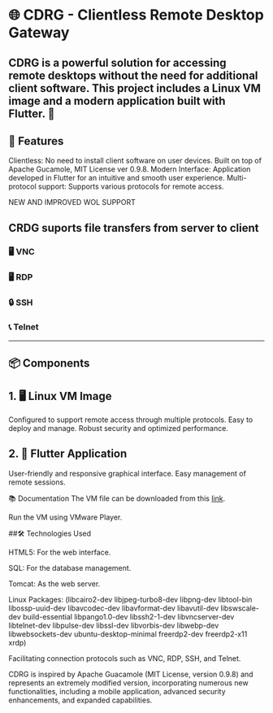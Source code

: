 # 🌐 CDRG - Clientless Remote Desktop Gateway

## CDRG is a powerful solution for accessing remote desktops without the need for additional client software. This project includes a Linux VM image and a modern application built with Flutter. 🎉

## 🚀 Features
Clientless: No need to install client software on user devices.
Built on top of Apache Gucamole, MIT License ver 0.9.8. 
Modern Interface: Application developed in Flutter for an intuitive and smooth user experience.
Multi-protocol support: Supports various protocols for remote access.

NEW AND IMPROVED WOL SUPPORT

## CRDG suports file transfers from server to client

###  🖥️ VNC
###  🖥️ RDP
###  🔒 SSH
###  📞 Telnet
--------------------------------------------------
##  📦 Components

## 1. 🖥️ Linux VM Image
Configured to support remote access through multiple protocols.
Easy to deploy and manage.
Robust security and optimized performance.

## 2. 📱 Flutter Application
User-friendly and responsive graphical interface.
Easy management of remote sessions.


📚 Documentation
The VM file can be downloaded from this [link](https://drive.google.com/drive/folders/1sXhh3tXoJFv_ORaoZB0gsEsxQGFSKaSt?usp=sharing).

Run the VM using VMware Player.

##🛠️ Technologies Used

HTML5: For the web interface.
    
SQL: For the database management.
    
Tomcat: As the web server.
    
Linux Packages: 
(libcairo2-dev libjpeg-turbo8-dev libpng-dev libtool-bin libossp-uuid-dev libavcodec-dev  libavformat-dev libavutil-dev libswscale-dev build-essential libpango1.0-dev libssh2-1-dev libvncserver-dev libtelnet-dev libpulse-dev libssl-dev libvorbis-dev libwebp-dev libwebsockets-dev ubuntu-desktop-minimal freerdp2-dev freerdp2-x11 xrdp)


Facilitating connection protocols such as VNC, RDP, SSH, and Telnet.

CDRG is inspired by Apache Guacamole (MIT License, version 0.9.8) and represents an extremely modified version, incorporating numerous new functionalities, including a mobile application, advanced security enhancements, and expanded capabilities.
